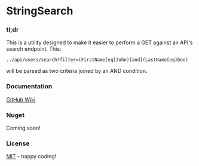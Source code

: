 # StringSearch

### tl;dr
This is a utility designed to make it easier to perform a GET against an API's search endpoint. This:
```
../api/users/search?filter=(FirstName[eq]John)[and](LastName[eq]Doe)
```
will be parsed as two criteria joined by an AND condition.

### Documentation
[GitHub Wiki](https://github.com/destroyer0fWorlds/StringSearch/wiki)

### Nuget
Coming soon!

### License
[MIT](https://opensource.org/licenses/MIT) - happy coding!
